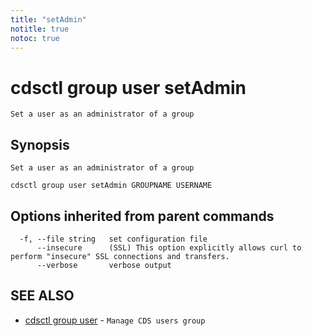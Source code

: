 ```yaml
---
title: "setAdmin"
notitle: true
notoc: true
---
```

# cdsctl group user setAdmin

`Set a user as an administrator of a group`

## Synopsis

`Set a user as an administrator of a group`

```
cdsctl group user setAdmin GROUPNAME USERNAME
```

## Options inherited from parent commands

```
  -f, --file string   set configuration file
      --insecure      (SSL) This option explicitly allows curl to perform "insecure" SSL connections and transfers.
      --verbose       verbose output
```

## SEE ALSO

* [cdsctl group user](/docs/components/cdsctl/group/user/)	 - `Manage CDS users group`


